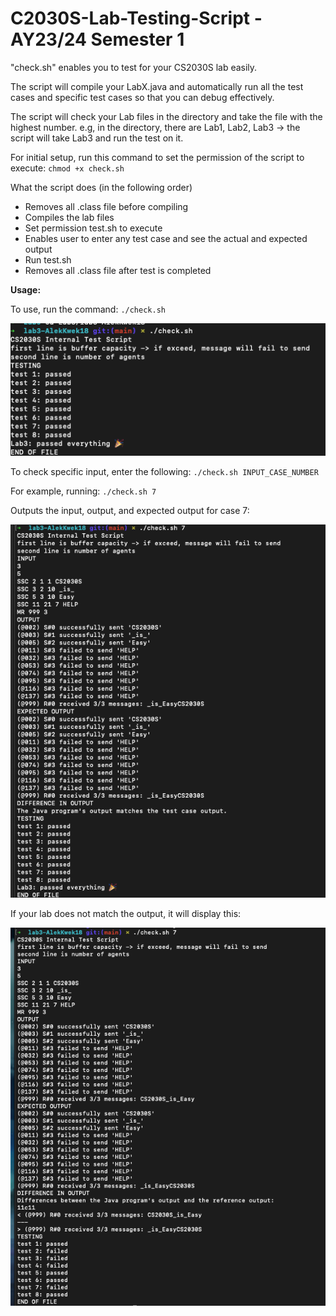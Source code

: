 # C2030S-Lab-Testing-Script - AY23/24 Semester 1

"check.sh" enables you to test for your CS2030S lab easily.

The script will compile your LabX.java and automatically run all the test cases and specific test cases so that you can debug effectively.

The script will check your Lab files in the directory and take the file with the highest number. e.g, in the directory, there are Lab1, Lab2, Lab3 -> the script will take Lab3 and run the test on it.

For initial setup, run this command to set the permission of the script to execute: `chmod +x check.sh`

What the script does (in the following order)
- Removes all .class file before compiling
- Compiles the lab files
- Set permission test.sh to execute
- Enables user to enter any test case and see the actual and expected output
- Run test.sh
- Removes all .class file after test is completed

**Usage:**

To use, run the command: `./check.sh`

![alt text](https://github.com/AlekKwek18/C2030S-Lab-Testing-Script/blob/main/example1.png)

To check specific input, enter the following: `./check.sh INPUT_CASE_NUMBER`


For example, running: `./check.sh 7`


Outputs the input, output, and expected output for case 7:

![alt text](https://github.com/AlekKwek18/C2030S-Lab-Testing-Script/blob/main/example2.png)


If your lab does not match the output, it will display this:

![alt text](https://github.com/AlekKwek18/C2030S-Lab-Testing-Script/blob/main/example3.png)
